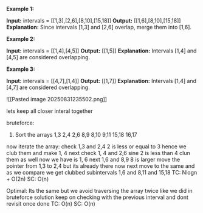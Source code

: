 **Example 1:**

**Input:** intervals = [[1,3],[2,6],[8,10],[15,18]]
**Output:** [[1,6],[8,10],[15,18]]
**Explanation:** Since intervals [1,3] and [2,6] overlap, merge them into [1,6].

**Example 2:**

**Input:** intervals = [[1,4],[4,5]]
**Output:** [[1,5]]
**Explanation:** Intervals [1,4] and [4,5] are considered overlapping.

**Example 3:**

**Input:** intervals = [[4,7],[1,4]]
**Output:** [[1,7]]
**Explanation:** Intervals [1,4] and [4,7] are considered overlapping.

![[Pasted image 20250831235502.png]]

lets keep all closer interal together

bruteforce:
1. Sort the arrays 
 1,3 2,4 2,6 8,9 8,10 9,11 15,18 16,17

now iterate the array:
check 1,3 and 2,4 
2 is less or equal to 3 hence we club them and make 1, 4
next check 1, 4  and 2,6 sine 2 is less than 4 clun them as well 
now we have is 1, 6
next 1,6 and 8,9 8 is larger move the pointer from 1,3 to 2,4 but its already there now next move to the same and as we compare we get clubbed subintervals 
1,6 and 8,11 and 15,18
TC: Nlogn + O(2n)
SC: O(n)

Optimal:
Its the same but we avoid traversing the array twice like we did in bruteforce solution 
keep on checking with the previous interval and dont revisit once done 
TC: O(n)
SC: O(n)




